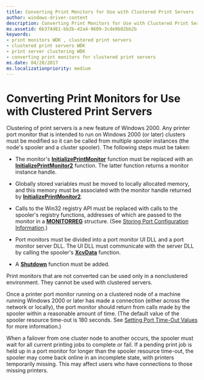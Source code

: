 ```yaml
---
title: Converting Print Monitors for Use with Clustered Print Servers
author: windows-driver-content
description: Converting Print Monitors for Use with Clustered Print Servers
ms.assetid: 6b374d61-bb2b-42a4-9609-3cde9b82bb2b
keywords:
- print monitors WDK , clustered print servers
- clustered print servers WDK
- print server clustering WDK
- converting print monitors for clustered print servers
ms.date: 04/20/2017
ms.localizationpriority: medium
---
```


# Converting Print Monitors for Use with Clustered Print Servers





Clustering of print servers is a new feature of Windows 2000. Any printer port monitor that is intended to run on Windows 2000 (or later) clusters must be modified so it can be called from multiple spooler instances (the node's spooler and a cluster spooler). The following steps must be taken:

-   The monitor's [**InitializePrintMonitor**](https://msdn.microsoft.com/library/windows/hardware/ff551600) function must be replaced with an [**InitializePrintMonitor2**](https://msdn.microsoft.com/library/windows/hardware/ff551605) function. The latter function returns a monitor instance handle.

-   Globally stored variables must be moved to locally allocated memory, and this memory must be associated with the monitor handle returned by [**InitializePrintMonitor2**](https://msdn.microsoft.com/library/windows/hardware/ff551605).

-   Calls to the Win32 registry API must be replaced with calls to the spooler's registry functions, addresses of which are passed to the monitor in a [**MONITORREG**](https://msdn.microsoft.com/library/windows/hardware/ff557537) structure. (See [Storing Port Configuration Information](storing-port-configuration-information.md).)

-   Port monitors must be divided into a port monitor UI DLL and a port monitor server DLL. The UI DLL must communicate with the server DLL by calling the spooler's [**XcvData**](https://msdn.microsoft.com/library/windows/hardware/ff564255) function.

-   A [**Shutdown**](https://msdn.microsoft.com/library/windows/hardware/ff562646) function must be added.

Print monitors that are not converted can be used only in a nonclustered environment. They cannot be used with clustered servers.

Once a printer port monitor running on a clustered node of a machine running Windows 2000 or later has made a connection (either across the network or locally), the port monitor should return from calls made by the spooler within a reasonable amount of time. (The default value of the spooler resource time-out is 180 seconds. See [Setting Port Time-Out Values](setting-port-time-out-values.md) for more information.)

When a failover from one cluster node to another occurs, the spooler must wait for all current printing jobs to complete or fail. If a pending print job is held up in a port monitor for longer than the spooler resource time-out, the spooler may come back online in an incomplete state, with printers temporarily missing. This may affect users who have connections to those missing printers.

 

 




